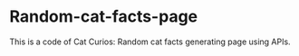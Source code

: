 # Random-cat-facts-page
This is a code of Cat Curios:  Random cat facts generating page using APIs.
